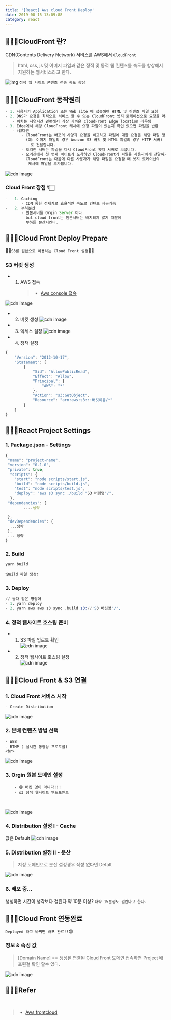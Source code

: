 ```yaml
---
title: '[React] Aws cloud Front Deploy'
date: 2019-08-15 13:09:88
category: react
---
```


## 👨🏻‍💻CloudFront 란?

CDN(Contents Delivery Network) 서비스를 AWS에서 `CloudFront`

> html, css, js 및 이미지 파일과 같은 정적 및 동적 웹 컨텐츠를 속도를 향상해서 <br>
> 지원하는 웹서비스라고 한다.

![img](./images/cdn/cloudfront_logo.jpg)
`정적 웹 사이트 콘텐츠 전송 속도 향상`

## 👨🏻‍💻CloudFront 동작원리

```javascript
- 1. 사용자가 Application 또는 Web site 에 접솝해여 HTML 및 컨텐츠 파일 요청
- 2. DNS가 요청을 최적으로 서비스 할 수 있는 CloudFront 엣지 로케이션으로 요청을 라우팅
   - 위치는 지연시간 관련해서 가장 가까운 CloudFront Edge location 라우팅
- 3. Edge에서 해당 CloudFront 캐시에 요청 파일이 있는지 확인 있으면 파일을 반환
   - 💀없다면
       - CloudFront는 배포의 사양과 요청을 비교하고 파일에 대한 요청을 해당 파일 형식에 적절한 오리진 서버
         (예: 이미지 파일의 경우 Amazon S3 버킷 및 HTML 파일의 경우 HTTP 서버)
           로 전달합니다.
       - 오리진 서버는 파일을 다시 CloudFront 엣지 서버로 보냅니다.
       - 오리진에서 첫 번째 바이트가 도착하면 CloudFront가 파일을 사용자에게 전달하기 시작
         CloudFront는 다음에 다른 사용자가 해당 파일을 요청할 때 엣지 로케이션의
          캐시에 파일을 추가합니다.
```

![cdn image](./images/cdn/cdn2.png)

### Cloud Front 장점 👇🏻

```javascript
-   1. Caching
       - CDN 통한 전세계로 효율적인 속도로 컨텐츠 제공가능
-   2. 부하분산
       - 원본서버를 Orgin Server 이다.
         but cloud front는 원본서버는 배치되지 않기 때문에
         부하를 분산시킨다.
```

## 👨🏻‍💻Cloud Front Deploy Prepare

👊🏻`S3를 원본으로 이용하는 Cloud Front 설정`👊🏻

### S3 버킷 생성

- 1. AWS 접속
     > - [Aws console 접속](https://ap-northeast-2.console.aws.amazon.com/console/home?region=ap-northeast-2)

![cdn image](./images/cdn/cdn3.png)

- 2. 버킷 생성
     ![cdn image](./images/cdn/cdn4.png)

- 3. 엑세스 설정
     ![cdn image](./images/cdn/cdn6.png)

- 4. 정책 설정

```js
{
    "Version": "2012-10-17",
    "Statement": [
        {
            "Sid": "AllowPublicRead",
            "Effect": "Allow",
            "Principal": {
                "AWS": "*"
            },
            "Action": "s3:GetObject",
            "Resource": "arn:aws:s3:::버킷이름/*"
        }
    ]
}
```

## 👨🏻‍💻React Project Settings

### 1. Package.json - Settings

```js
{
 "name": "project-name",
 "version": "0.1.0",
 "private": true,
  "scripts": {
    "start": "node scripts/start.js",
    "build": "node scripts/build.js",
    "test": "node scripts/test.js",
    "deploy": "aws s3 sync ./build "S3 버킷명"/",
  },
 "dependencies": {
        ....생략

 },
 "devDependencies": {
  ...생략
 },
 ... 생략
}
```

### 2. Build

```
yarn build
```

`❗Build 파일 생성❗`

### 3. Deploy

```s
// 둘다 같은 명령어
- 1. yarn deploy
- 2. yarn aws aws s3 sync .build s3://'S3 버킷명'/",
```

### 4. 정적 웹사이트 호스팅 준비

- 1. S3 파일 업로드 확인
     <br>
     ![cdn image](./images/cdn/cdn7.png)

- 2. 정적 웹사이트 호스팅 설정
     <br>
     ![cdn image](./images/cdn/cdn9.png)

## 👨🏻‍💻Cloud Front & S3 연결

### 1. Cloud Front 서비스 시작

    - Create Distribution

![cdn image](./images/cdn/cdn10.png)

### 2. 분배 컨텐츠 방법 선택

    - WEB
    - RTMP ( 실시간 동영상 프로토콜)
    <br>

![cdn image](./images/cdn/cdn11.png)

### 3. Orgin 원본 도메인 설정

```
    - 😅 버킷 명이 아니다!!!
    - s3 정적 웹사이트 엔드포인트
```

<br>

![cdn image](./images/cdn/cdn15.png)

### 4. Distribution 설정 I - Cache

값은 Default
![cdn image](./images/cdn/cdn14.png)

### 5. Distribution 설정 II - 분산

> 지정 도메인으로 분산 설정경우 작성
> 없다면 Defalt

![cdn image](./images/cdn/cdn13.png)

### 6. 배포 중...

생성하면 시간이 생각보다 걸린다 약 10분 이상?
`대략 15분정도 걸린다고 한다.`

## 👨🏻‍💻Cloud Front 연동완료

`Deployed 라고 바뀌면 배포 완료!!`😎
<br>

### 정보 & 속성 값

> [Domain Name] == 생성된 연결된 Cloud Front 도메인
> 접속하면 Project 배포된걸 확인 할수 있다.

![cdn image](./images/cdn/cdn21.png)

## 👨🏻‍💻Refer

<br>

> - [Aws frontcloud](https://docs.aws.amazon.com/ko_kr/AmazonCloudFront/latest/DeveloperGuide/HowCloudFrontWorks.html)
